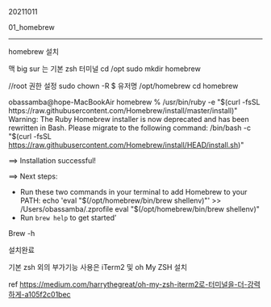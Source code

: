 20211011

01_homebrew


------
homebrew 설치


맥 big sur 는 기본 zsh 터미널
cd /opt
sudo mkdir homebrew

//root 권한 설정
sudo chown -R $ 유저명 /opt/homebrew
cd homebrew

obassamba@hope-MacBookAir homebrew % /usr/bin/ruby -e "$(curl -fsSL https://raw.githubusercontent.com/Homebrew/install/master/install)"
Warning: The Ruby Homebrew installer is now deprecated and has been rewritten in
Bash. Please migrate to the following command:
  /bin/bash -c "$(curl -fsSL https://raw.githubusercontent.com/Homebrew/install/HEAD/install.sh)"

==> Installation successful!

==> Next steps:
- Run these two commands in your terminal to add Homebrew to your PATH:
    echo 'eval "$(/opt/homebrew/bin/brew shellenv)"' >> /Users/obassamba/.zprofile
    eval "$(/opt/homebrew/bin/brew shellenv)"
- Run `brew help` to get started’

Brew -h

설치완료

기본 zsh 외의 부가기능 사용은 iTerm2 및 oh My ZSH 설치

ref https://medium.com/harrythegreat/oh-my-zsh-iterm2로-터미널을-더-강력하게-a105f2c01bec
